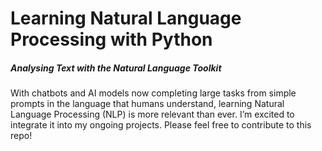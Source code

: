 <h1>Learning Natural Language Processing with Python</h1>
<h5>Analysing Text with the Natural Language Toolkit</h5>
<p>With chatbots and AI models now completing large tasks from simple prompts in the language that humans understand, learning Natural Language Processing (NLP) is more relevant than ever. I’m excited to integrate it into my ongoing projects. Please feel free to contribute to this repo!</p>